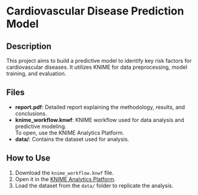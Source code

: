 # Cardiovascular Disease Prediction Model

## Description
This project aims to build a predictive model to identify key risk factors for cardiovascular diseases. It utilizes KNIME for data preprocessing, model training, and evaluation.

## Files
- **report.pdf**: Detailed report explaining the methodology, results, and conclusions.
- **knime_workflow.knwf**: KNIME workflow used for data analysis and predictive modeling.  
  To open, use the KNIME Analytics Platform.
- **data/**: Contains the dataset used for analysis.

## How to Use
1. Download the `knime_workflow.knwf` file.
2. Open it in the [KNIME Analytics Platform](https://www.knime.com/).
3. Load the dataset from the `data/` folder to replicate the analysis.
